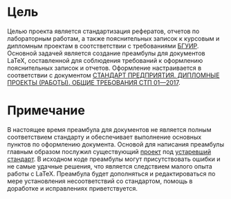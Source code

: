 # Цель

Целью проекта является стандартизация рефератов, отчетов по лабораторным работам, а также пояснительных записок к курсовым и дипломным проектам в соотстветствии с требованиями [БГУИР](https://www.bsuir.by).
Основной задачей является создание преамбулы для документов LaTeX, составленной для соблюдения требований к оформлению пояснительных записок и отчетов. 
Оформление настраивается в соответствии с документом [СТАНДАРТ ПРЕДПРИЯТИЯ. ДИПЛОМНЫЕ ПРОЕКТЫ (РАБОТЫ). ОБЩИЕ ТРЕБОВАНИЯ СТП 01—2017](https://library.bsuir.by/m/12_101945_1_141950.pdf).

# Примечание

В настоящее время преамбула для документов не является полным соответствием стандарту и обеспечивает выполнение основных пунктов по оформлению документа.
Основой для написания преамбулы главным образом послужил существующий [проект](https://github.com/mstyura/bsuir-diploma-latex) под
[устаревший стандарт](http://www.bsuir.by/m/12_100229_1_80040.pdf). 
В исходном коде преамбулы могут присутствовать ошибки и не самые удачные решения, что является следствием малого опыта работы с LaTeX. 
Преамбула будет дополняться и редактироваться по мере установления несоответствий со стандартом, помощь в доработке и исправлениях приветствуется.
